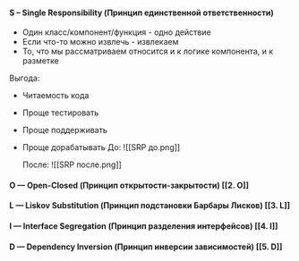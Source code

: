#### S – Single Responsibility (Принцип единственной ответственности)
- Один класс/компонент/функция - одно действие
- Если что-то можно извлечь - извлекаем
- То, что мы рассматриваем относится и к логике компонента, и к разметке

Выгода:
- Читаемость кода
- Проще тестировать
- Проще поддерживать
- Проще дорабатывать
	До:
	![[SRP до.png]]

	После:
![[SRP после.png]]

#### O — Open-Closed (Принцип открытости-закрытости) [[2. O]]
#### L — Liskov Substitution (Принцип подстановки Барбары Лисков) [[3. L]]
#### I — Interface Segregation (Принцип разделения интерфейсов) [[4. I]]
#### D — Dependency Inversion (Принцип инверсии зависимостей) [[5. D]]

